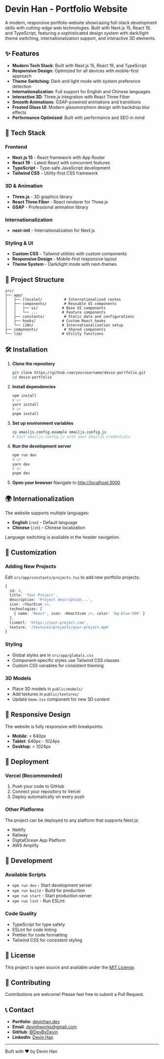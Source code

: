 # Devin Han - Portfolio Website

A modern, responsive portfolio website showcasing full-stack development skills with cutting-edge web technologies. Built with Next.js 15, React 19, and TypeScript, featuring a sophisticated design system with dark/light theme switching, internationalization support, and interactive 3D elements.

## ✨ Features

- **Modern Tech Stack**: Built with Next.js 15, React 19, and TypeScript
- **Responsive Design**: Optimized for all devices with mobile-first approach
- **Theme Switching**: Dark and light mode with system preference detection
- **Internationalization**: Full support for English and Chinese languages
- **Interactive 3D**: Three.js integration with React Three Fiber
- **Smooth Animations**: GSAP-powered animations and transitions
- **Frosted Glass UI**: Modern glassmorphism design with backdrop blur effects
- **Performance Optimized**: Built with performance and SEO in mind

## 🚀 Tech Stack

### Frontend

- **Next.js 15** - React framework with App Router
- **React 19** - Latest React with concurrent features
- **TypeScript** - Type-safe JavaScript development
- **Tailwind CSS** - Utility-first CSS framework

### 3D & Animation

- **Three.js** - 3D graphics library
- **React Three Fiber** - React renderer for Three.js
- **GSAP** - Professional animation library

### Internationalization

- **next-intl** - Internationalization for Next.js

### Styling & UI

- **Custom CSS** - Tailwind utilities with custom components
- **Responsive Design** - Mobile-first responsive layout
- **Theme System** - Dark/light mode with next-themes

## 📁 Project Structure

```
src/
├── app/
│   ├── [locale]/          # Internationalized routes
│   ├── components/        # Reusable UI components
│   │   ├── ui/           # Base UI components
│   │   └── ...           # Feature components
│   ├── constants/         # Static data and configurations
│   ├── hooks/            # Custom React hooks
│   └── i18n/             # Internationalization setup
├── components/            # Shared components
└── lib/                  # Utility functions
```

## 🛠️ Installation

1. **Clone the repository**

   ```bash
   git clone https://github.com/yourusername/devin-portfolio.git
   cd devin-portfolio
   ```

2. **Install dependencies**

   ```bash
   npm install
   # or
   yarn install
   # or
   pnpm install
   ```

3. **Set up environment variables**

   ```bash
   cp emailjs.config.example emailjs.config.js
   # Edit emailjs.config.js with your EmailJS credentials
   ```

4. **Run the development server**

   ```bash
   npm run dev
   # or
   yarn dev
   # or
   pnpm dev
   ```

5. **Open your browser**
   Navigate to [http://localhost:3000](http://localhost:3000)

## 🌍 Internationalization

The website supports multiple languages:

- **English** (`/en`) - Default language
- **Chinese** (`/zh`) - Chinese localization

Language switching is available in the header navigation.

## 🎨 Customization

### Adding New Projects

Edit `src/app/constants/projects.tsx` to add new portfolio projects:

```typescript
{
  id: 4,
  title: 'Your Project',
  description: 'Project description...',
  icon: <YourIcon />,
  technologies: [
    { name: 'React', icon: <ReactIcon />, color: 'bg-blue-500' }
  ],
  liveUrl: 'https://your-project.com',
  texture: '/textures/projects/your-project.mp4'
}
```

### Styling

- Global styles are in `src/app/globals.css`
- Component-specific styles use Tailwind CSS classes
- Custom CSS variables for consistent theming

### 3D Models

- Place 3D models in `public/models/`
- Add textures in `public/textures/`
- Update `Demo.tsx` component for new 3D content

## 📱 Responsive Design

The website is fully responsive with breakpoints:

- **Mobile**: < 640px
- **Tablet**: 640px - 1024px
- **Desktop**: > 1024px

## 🚀 Deployment

### Vercel (Recommended)

1. Push your code to GitHub
2. Connect your repository to Vercel
3. Deploy automatically on every push

### Other Platforms

The project can be deployed to any platform that supports Next.js:

- Netlify
- Railway
- DigitalOcean App Platform
- AWS Amplify

## 🔧 Development

### Available Scripts

- `npm run dev` - Start development server
- `npm run build` - Build for production
- `npm run start` - Start production server
- `npm run lint` - Run ESLint

### Code Quality

- TypeScript for type safety
- ESLint for code linting
- Prettier for code formatting
- Tailwind CSS for consistent styling

## 📄 License

This project is open source and available under the [MIT License](LICENSE).

## 🤝 Contributing

Contributions are welcome! Please feel free to submit a Pull Request.

## 📞 Contact

- **Portfolio**: [devinhan.dev](https://devinhan.dev)
- **Email**: devinhworks@gmail.com
- **GitHub**: [@DevByDevin](https://github.com/DevByDevin)
- **LinkedIn**: [Devin Han](https://www.linkedin.com/in/devinh1109/)

---

Built with ❤️ by Devin Han
